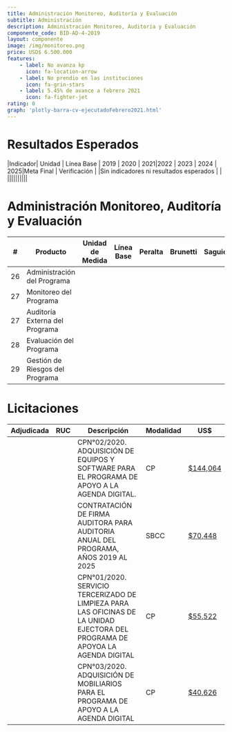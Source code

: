 ```yaml
---
title: Administración Monitoreo, Auditoría y Evaluación
subtitle: Administración
description: Administración Monitoreo, Auditoría y Evaluación
componente_code: BID-AD-4-2019
layout: componente
image: /img/monitoreo.png
price: USD$ 6.500.000
features:
    - label: No avanza kp
      icon: fa-location-arrow
    - label: No prendio en las instituciones
      icon: fa-grin-stars
    - label: 5.45% de avance a febrero 2021
      icon: fa-fighter-jet
rating: 0
graph: 'plotly-barra-cv-ejecutadoFebrero2021.html'
---
```


# Resultados Esperados

|Indicador| Unidad | Línea Base | 2019 | 2020 | 2021|2022 | 2023 | 2024 | 2025|Meta Final | Verificación |
|Sin indicadores ni resultados esperados |  | ||||||||||

# Administración Monitoreo, Auditoría y Evaluación

|#| Producto | Unidad de Medida| Línea Base|Peralta|Brunetti|Saguier|Esperado|
|-|--------------------|-----------------|-------- |-----------|--|-|-|
|26|Administración del Programa|||||||
|27|Monitoreo del Programa|||||||
|27|Auditoría Externa del Programa|||||||
|28|Evaluación del Programa|||||||
|29|Gestión de Riesgos del Programa|||||||


# Licitaciones

<div class="datatable-begin"></div>

|Adjudicada |RUC|Descripción|Modalidad|US$|
|--|--|--|--|--|
|||CPN°02/2020. ADQUISICIÓN DE EQUIPOS Y SOFTWARE PARA EL PROGRAMA DE APOYO A LA AGENDA DIGITAL.|CP|[$144,064](https://www.contrataciones.gov.py/licitaciones/convocatoria/386549-adquisicion-equipos-software-programa-apoyo-agenda-digital-1.html)|
|||CONTRATACIÓN DE FIRMA AUDITORA PARA AUDITORIA ANUAL DEL PROGRAMA, AÑOS 2019 AL 2025|SBCC|[$70,448](https://www.contrataciones.gov.py/licitaciones/convocatoria/386026-contratacion-firma-auditora-auditoria-anual-programa-anos-2019-2025-1.html)|
|||CPN°01/2020. SERVICIO TERCERIZADO DE LIMPIEZA PARA LAS OFICINAS DE LA UNIDAD EJECTORA DEL PROGRAMA DE APOYOA LA AGENDA DIGITAL|CP|[$55,522](https://www.contrataciones.gov.py/licitaciones/convocatoria/385481-servicio-tercerizado-limpieza-oficinas-unidad-ejecutora-programa-apoyo-agenda-digita-1.html)|
|||CPN°03/2020. ADQUISICIÓN DE MOBILIARIOS PARA EL PROGRAMA DE APOYO A LA AGENDA DIGITAL|CP|[$40,626](https://www.contrataciones.gov.py/licitaciones/convocatoria/386580-adquisicion-mobiliarios-programa-apoyo-agenda-digital-1.html)|

<div class="datatable-end"></div>
